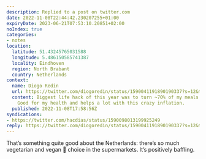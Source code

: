 ```yaml
---
description: Replied to a post on twitter.com
date: 2022-11-08T22:44:42.230207255+01:00
expiryDate: 2023-06-21T07:53:10.20851+02:00
noIndex: true
categories:
- notes
location:
  latitude: 51.43245765031588
  longitude: 5.486150585741387
  locality: Eindhoven
  region: North Brabant
  country: Netherlands
context:
  name: Diogo Redin
  url: https://twitter.com/diogoredin/status/1590041191890190337?s=12&t=qQtuu5ke316_8SCJ1hXO9g
  content: Biggest life hack of this year was to turn ~70% of my meals vegan / vegetarian.
    Good for my health and helps a lot with this crazy inflation.
  published: 2022-11-08T17:58:56Z
syndications:
- https://twitter.com/hacdias/status/1590098013199925249
reply: https://twitter.com/diogoredin/status/1590041191890190337?s=12&t=qQtuu5ke316_8SCJ1hXO9g
---
```


That’s something quite good about the Netherlands: there’s so much vegetarian and vegan 🌱 choice in the supermarkets. It’s positively baffling.
